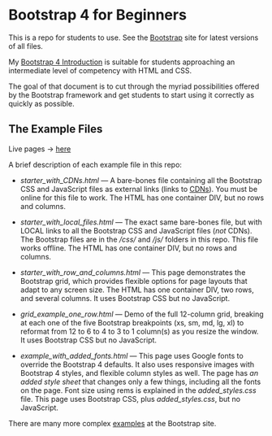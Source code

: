 # Bootstrap 4 for Beginners

This is a repo for students to use. See the [Bootstrap](http://getbootstrap.com/) site for latest versions of all files.

My [Bootstrap 4 Introduction](http://bit.ly/mm-bootstrap4) is suitable for students approaching an intermediate level of competency with HTML and CSS.

The goal of that document is to cut through the myriad possibilities offered by the Bootstrap framework and get students to start using it correctly as quickly as possible.

## The Example Files

Live pages &rightarrow; [here](https://weimergeeks.com/bootstrap4/)

A brief description of each example file in this repo:

* *starter_with_CDNs.html* &mdash; A bare-bones file containing all the Bootstrap CSS and JavaScript files as external links (links to [CDNs](https://www.cloudflare.com/learning/cdn/what-is-a-cdn/)). You must be online for this file to work. The HTML has one container DIV, but no rows and columns.

* *starter_with_local_files.html* &mdash; The exact same bare-bones file, but with LOCAL links to all the Bootstrap CSS and JavaScript files (*not* CDNs). The Bootstrap files are in the */css/* and */js/* folders in this repo. This file works offline. The HTML has one container DIV, but no rows and columns.

* *starter_with_row_and_columns.html* &mdash; This page demonstrates the Bootstrap grid, which provides flexible options for page layouts that adapt to any screen size. The HTML has one container DIV, two rows, and several columns. It uses Bootstrap CSS but no JavaScript.

* *grid_example_one_row.html* &mdash; Demo of the full 12-column grid, breaking at each one of the five Bootstrap breakpoints (xs, sm, md, lg, xl) to reformat from 12 to 6 to 4 to 3 to 1 column(s) as you resize the window. It uses Bootstrap CSS but no JavaScript.

* *example_with_added_fonts.html* &mdash; This page uses Google fonts to override the Bootstrap 4 defaults. It also uses responsive images with Bootstrap 4 styles, and flexible column styles as well. The page has *an added style sheet* that changes only a few things, including all the fonts on the page. Font size using rems is explained in the *added_styles.css* file. This page uses Bootstrap CSS, plus *added_styles.css*, but no JavaScript.

There are many more complex [examples](http://getbootstrap.com/docs/4.1/examples/) at the Bootstrap site.
